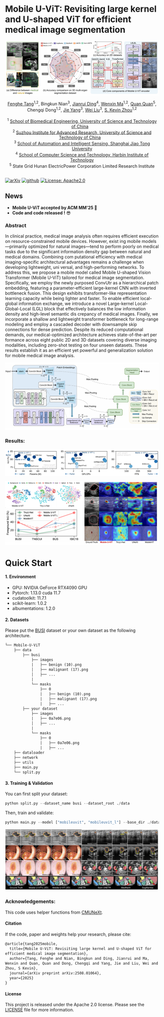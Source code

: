 # Mobile U-ViT: Revisiting large kernel and U-shaped ViT for efficient medical image segmentation

![Teaser](imgs/teaser.jpg)



<div align="center">
    <span class="author-block">
    <a href="https://scholar.google.com/citations?user=x1pODsMAAAAJ&hl=en" target="_blank">Fenghe Tang</a><sup>1,2</sup>,</span>
    <span class="author-block">
    <a target="_blank">Bingkun Nian</a><sup>3</sup>,</span>
    <span class="author-block">
    <a href="https://scholar.google.com/citations?user=4TsvOR8AAAAJ&hl=en" target="_blank">Jianrui Ding</a><sup>4</sup>,</span>
    <span class="author-block">
    <a href="https://scholar.google.com/citations?user=r0-tZ8cAAAAJ&hl=en" target="_blank">Wenxin Ma</a><sup>1,2</sup>,</span>
    <span class="author-block">
    <a href="https://scholar.google.com/citations?user=mlTXS0YAAAAJ&hl=en" target="_blank">Quan Quan</a><sup>5</sup>,</span>
    <br>
    <span class="author-block">
    <a target="_blank">Chengqi Dong</a><sup>1,2</sup>,</span>
    <span class="author-block">
    <a href="https://scholar.google.com/citations?user=tmx7tu8AAAAJ&hl=en" target="_blank">Jie Yang</a><sup>3</sup>,</span>
    <span class="author-block">
    <a href="https://scholar.google.com/citations?user=Vbb5EGIAAAAJ&hl=en" target="_blank">Wei Liu</a><sup>3</sup>,</span>
    <span class="author-block">
    <a href="https://scholar.google.com/citations?user=8eNm2GMAAAAJ&hl=en" target="_blank">S. Kevin Zhou</a><sup>1,2</sup>
    </span>
</div>
<br>


<div align="center">
    <sup>1</sup>
    <a href='https://en.ustc.edu.cn/' target='_blank'>School of Biomedical Engineering, University of Science and Technology of China</a>&emsp;
    <br>
    <sup>2</sup> <a href='http://english.ict.cas.cn/' target='_blank'>Suzhou Institute for Advanced Research, University of Science and Technology of China</a>&emsp;
    <br>
    <sup>3</sup> <a href='http://www.pami.sjtu.edu.cn/En/Home' target='_blank'>School of Automation and Intelligent Sensing, Shanghai Jiao Tong University</a>
    <br>
    <sup>4</sup> <a href='https://en.hit.edu.cn/' target='_blank'>School of Computer Science and Technology, Harbin Institute of Technology</a>
    <br>
    <sup>5</sup> <a>State Grid Hunan ElectricPower Corporation Limited Research Institute</a>
</div>
<br>

   [![arXiv](https://img.shields.io/badge/arxiv-2508.01064-b31b1b)](https://arxiv.org/pdf/2508.01064.pdf)   [![github](https://img.shields.io/badge/github-MobileUViT-black)](https://github.com/FengheTan9/Mobile-U-ViT)    <a href="####License"><img alt="License: Apache2.0" src="https://img.shields.io/badge/LICENSE-Apache%202.0-blue.svg"/></a>



## News

- **Mobile U-ViT accepted by ACM MM'25 🥰** 
- **Code and code released !** 😎

### Abstract

In clinical practice, medical image analysis often requires efficient execution on resource-constrained mobile devices. However, exist ing mobile models—primarily optimized for natural images—tend to perform poorly on medical tasks due to the significant information density gap between natural and medical domains. Combining com putational efficiency with medical imaging-specific architectural advantages remains a challenge when developing lightweight, uni versal, and high-performing networks. To address this, we propose a mobile model called Mobile U-shaped Vision Transformer (Mobile U-ViT) tailored for medical image segmentation. Specifically, we employ the newly purposed ConvUtr as a hierarchical patch embedding, featuring a parameter-efficient large-kernel CNN with inverted bottleneck fusion. This design exhibits transformer-like representation learning capacity while being lighter and faster. To enable efficient local-global information exchange, we introduce a novel Large-kernel Local-Global-Local (LGL) block that effectively balances the low information density and high-level semantic dis crepancy of medical images. Finally, we incorporate a shallow and lightweight transformer bottleneck for long-range modeling and employ a cascaded decoder with downsample skip connections for dense prediction. Despite its reduced computational demands, our medical-optimized architecture achieves state-of-the-art per formance across eight public 2D and 3D datasets covering diverse imaging modalities, including zero-shot testing on four unseen datasets. These results establish it as an efficient yet powerful and generalization solution for mobile medical image analysis.

![Teaser](imgs/network.jpg)

### Results:

![Teaser](imgs/compare.jpg)

![Teaser](imgs/analysis.jpg)

# Quick Start

#### 1. Environment

- GPU: NVIDIA GeForce RTX4090 GPU
- Pytorch: 1.13.0 cuda 11.7
- cudatoolkit: 11.7.1
- scikit-learn: 1.0.2
- albumentations: 1.2.0

#### 2. Datasets

Please put the [BUSI](https://www.kaggle.com/aryashah2k/breast-ultrasound-images-dataset) dataset or your own dataset as the following architecture. 
```
└── Mobile-U-ViT
    ├── data
        ├── busi
            ├── images
            |   ├── benign (10).png
            │   ├── malignant (17).png
            │   ├── ...
            |
            └── masks
                ├── 0
                |   ├── benign (10).png
                |   ├── malignant (17).png
                |   ├── ...
        ├── your dataset
            ├── images
            |   ├── 0a7e06.png
            │   ├── ...
            |
            └── masks
                ├── 0
                |   ├── 0a7e06.png
                |   ├── ...
    ├── dataloader
    ├── network
    ├── utils
    ├── main.py
    └── split.py
```
#### 3. Training & Validation

You can first split your dataset:

```python
python split.py --dataset_name busi --dataset_root ./data
```

Then, train and validate:

```python
python main.py --model ["mobileuvit", "mobileuvit_l"] --base_dir ./data/busi --train_file_dir busi_train.txt --val_file_dir busi_val.txt
```

![Teaser](imgs/result.jpg)

### Acknowledgements:

This code uses helper functions from [CMUNeXt](https://github.com/FengheTan9/CMUNeXt).

#### Citation

If the code, paper and weights help your research, please cite:

```
@article{tang2025mobile,
  title={Mobile U-ViT: Revisiting large kernel and U-shaped ViT for efficient medical image segmentation},
  author={Tang, Fenghe and Nian, Bingkun and Ding, Jianrui and Ma, Wenxin and Quan, Quan and Dong, Chengqi and Yang, Jie and Liu, Wei and Zhou, S Kevin},
  journal={arXiv preprint arXiv:2508.01064},
  year={2025}
}
```

#### License

This project is released under the Apache 2.0 license. Please see the [LICENSE](LICENSE) file for more information.
